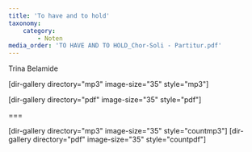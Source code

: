 ```yaml
---
title: 'To have and to hold'
taxonomy:
    category:
        - Noten
media_order: 'TO HAVE AND TO HOLD_Chor-Soli - Partitur.pdf'
---
```


Trina Belamide

[dir-gallery directory="mp3" image-size="35" style="mp3"]

[dir-gallery directory="pdf" image-size="35" style="pdf"]

===

[dir-gallery directory="mp3" image-size="35" style="countmp3"]
[dir-gallery directory="pdf" image-size="35" style="countpdf"]